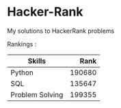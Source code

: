 # Hacker-Rank
My solutions to HackerRank problems

Rankings :

| Skills          | Rank    |
| --------------- | ------: |
| Python          | 190680  |
| SQL             | 135647  |
| Problem Solving | 199355  |
